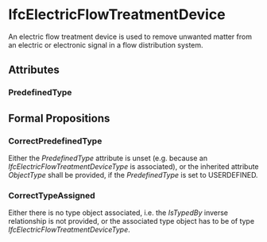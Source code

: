 # IfcElectricFlowTreatmentDevice

An electric flow treatment device is used to remove unwanted matter from an electric or electronic signal in a flow distribution system.
<!-- end of short definition -->

## Attributes

### PredefinedType


## Formal Propositions

### CorrectPredefinedType
Either the _PredefinedType_ attribute is unset (e.g. because an _IfcElectricFlowTreatmentDeviceType_ is associated), or the inherited attribute _ObjectType_ shall be provided, if the _PredefinedType_ is set to USERDEFINED.

### CorrectTypeAssigned
Either there is no type object associated, i.e. the _IsTypedBy_ inverse relationship is not provided, or the associated type object has to be of type _IfcElectricFlowTreatmentDeviceType_.
